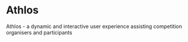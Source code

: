 # Athlos
Athlos - a dynamic and interactive user experience assisting competition organisers and participants
